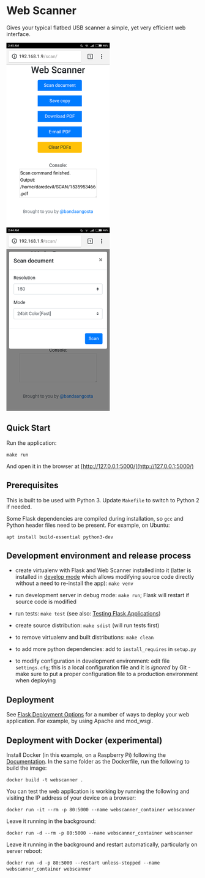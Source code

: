 # Web Scanner

Gives your typical flatbed USB scanner a simple, yet very efficient web interface.

![Screenshot](docs/main.png) ![Screenshot](docs/options.png)

## Quick Start

Run the application:

    make run

And open it in the browser at [http://127.0.0.1:5000/](http://127.0.0.1:5000/)


## Prerequisites

This is built to be used with Python 3. Update `Makefile` to switch to Python 2 if needed.

Some Flask dependencies are compiled during installation, so `gcc` and Python header files need to be present.
For example, on Ubuntu:

    apt install build-essential python3-dev


## Development environment and release process

 - create virtualenv with Flask and Web Scanner installed into it (latter is installed in
   [develop mode](http://setuptools.readthedocs.io/en/latest/setuptools.html#development-mode) which allows
   modifying source code directly without a need to re-install the app): `make venv`

 - run development server in debug mode: `make run`; Flask will restart if source code is modified

 - run tests: `make test` (see also: [Testing Flask Applications](http://flask.pocoo.org/docs/0.12/testing/))

 - create source distribution: `make sdist` (will run tests first)

 - to remove virtualenv and built distributions: `make clean`

 - to add more python dependencies: add to `install_requires` in `setup.py`

 - to modify configuration in development environment: edit file `settings.cfg`; this is a local configuration file
   and it is *ignored* by Git - make sure to put a proper configuration file to a production environment when
   deploying


## Deployment

See [Flask Deployment Options](http://flask.pocoo.org/docs/1.0/deploying/) for a number of ways to deploy your web application. For example, by using Apache and mod_wsgi.

## Deployment with Docker (experimental)

Install Docker (in this example, on a Raspberry Pi) following the [Documentation](https://docs.docker.com/install/linux/docker-ce/debian/#upgrade-docker-after-using-the-convenience-script).
In the same folder as the Dockerfile, run the following to build the image:
    
    docker build -t webscanner .

You can test the web application is working by running the following and visiting the IP address of your device on a browser:
    
    docker run -it --rm -p 80:5000 --name webscanner_container webscanner

Leave it running in the background:
    
    docker run -d --rm -p 80:5000 --name webscanner_container webscanner

Leave it running in the background and restart automatically, particularly on server reboot:
    
    docker run -d -p 80:5000 --restart unless-stopped --name webscanner_container webscanner
